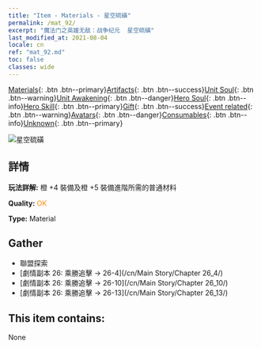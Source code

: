 ```yaml
---
title: "Item - Materials - 星空硫磺"
permalink: /mat_92/
excerpt: "魔法门之英雄无敌：战争纪元  星空硫磺"
last_modified_at: 2021-08-04
locale: cn
ref: "mat_92.md"
toc: false
classes: wide
---
```

 [Materials](/ItemsCN/){: .btn .btn--primary}[Artifacts](/ItemsCN/Artifacts/){: .btn .btn--success}[Unit Soul](/ItemsCN/UnitSoul/){: .btn .btn--warning}[Unit Awakening](/ItemsCN/UnitAwakening/){: .btn .btn--danger}[Hero Soul](/ItemsCN/HeroSoul/){: .btn .btn--info}[Hero Skill](/ItemsCN/HeroSkill/){: .btn .btn--primary}[Gift](/ItemsCN/Gift/){: .btn .btn--success}[Event related](/ItemsCN/Events/){: .btn .btn--warning}[Avatars](/ItemsCN/Avatars/){: .btn .btn--danger}[Consumables](/ItemsCN/Consumables/){: .btn .btn--info}[Unknown](/ItemsCN/Unknown/){: .btn .btn--primary}

 ![星空硫磺](/images/t/i_cailiao_liuhuang3.png)

## 詳情
 **玩法詳解:** 橙 +4 裝備及橙 +5 裝備進階所需的普通材料

 **Quality:** <span style="color: #FF8C00">OK</span>

 **Type:** Material

## Gather

*    聯盟探索 
*    [劇情副本 26: 乘勝追擊 -> 26-4](/cn/Main Story/Chapter 26_4/) 
*    [劇情副本 26: 乘勝追擊 -> 26-10](/cn/Main Story/Chapter 26_10/) 
*    [劇情副本 26: 乘勝追擊 -> 26-13](/cn/Main Story/Chapter 26_13/) 

## This item contains:

  None

